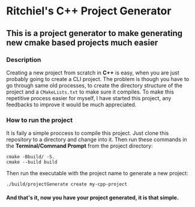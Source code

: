 # Ritchiel's C++ Project Generator
## This is a project generator to make generating new cmake based projects much easier
### Description
Creating a new project from scratch in **C++** is easy, when you are just probably going to create a CLI project.
The problem is though you have to go through same old processes, to create the directory structure of the project and
a `CMakeLists.txt` to make sure it compiles. To make this repetitive process easier for myself, I have started this 
project, any feedbacks to improve it would be much appreciated.

### How to run the project
It is faily a simple proccess to compile this project. Just clone this repository to a directory and change into it.
Then run these commands in the **Terminal/Command Prompt** from the project directory:
```
cmake -Bbuild/ -S.
cmake --build build
```

Then run the executable with the project name to generate a new project:
```
./build/projectGenerate create my-cpp-project
```

#### And that's it, now you have your project generated, it is that simple.
